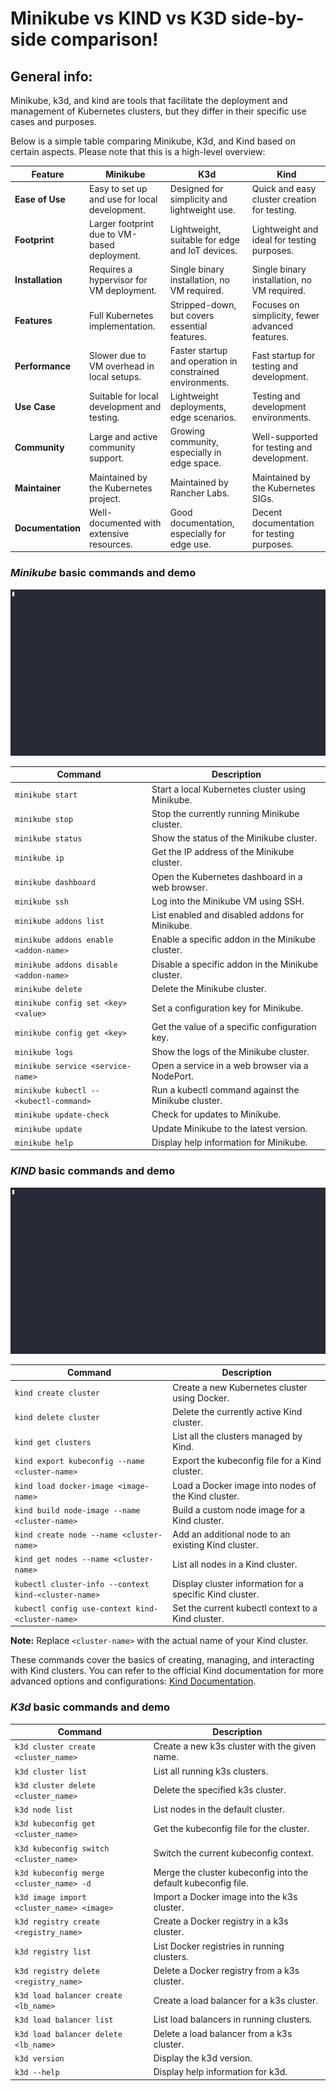 # Minikube vs KIND vs K3D side-by-side comparison!

## General info:
Minikube, k3d, and kind are tools that facilitate the deployment and management of Kubernetes clusters, but they differ in their specific use cases and purposes.

Below is a simple  table comparing Minikube, K3d, and Kind based on certain aspects. Please note that this is a high-level overview:

| Feature          | Minikube                                      | K3d                                           | Kind                                          |
|------------------|-----------------------------------------------|------------------------------------------------|-----------------------------------------------|
| **Ease of Use**  | Easy to set up and use for local development. | Designed for simplicity and lightweight use.   | Quick and easy cluster creation for testing.  |
| **Footprint**    | Larger footprint due to VM-based deployment.  | Lightweight, suitable for edge and IoT devices.| Lightweight and ideal for testing purposes.   |
| **Installation** | Requires a hypervisor for VM deployment.      | Single binary installation, no VM required.    | Single binary installation, no VM required.  |
| **Features**     | Full Kubernetes implementation.               | Stripped-down, but covers essential features. | Focuses on simplicity, fewer advanced features.|
| **Performance**  | Slower due to VM overhead in local setups.    | Faster startup and operation in constrained environments. | Fast startup for testing and development.     |
| **Use Case**     | Suitable for local development and testing.  | Lightweight deployments, edge scenarios.      | Testing and development environments.        |
| **Community**    | Large and active community support.           | Growing community, especially in edge space.  | Well-supported for testing and development.  |
| **Maintainer**   | Maintained by the Kubernetes project.         | Maintained by Rancher Labs.                    | Maintained by the Kubernetes SIGs.           |
| **Documentation**| Well-documented with extensive resources.     | Good documentation, especially for edge use.  | Decent documentation for testing purposes.   |





### ***Minikube*** basic commands and demo


![](../.data/minikube_showcase.gif)


| Command                                   | Description                                          |
|-------------------------------------------|------------------------------------------------------|
| `minikube start`                          | Start a local Kubernetes cluster using Minikube.     |
| `minikube stop`                           | Stop the currently running Minikube cluster.         |
| `minikube status`                         | Show the status of the Minikube cluster.              |
| `minikube ip`                             | Get the IP address of the Minikube cluster.          |
| `minikube dashboard`                      | Open the Kubernetes dashboard in a web browser.      |
| `minikube ssh`                            | Log into the Minikube VM using SSH.                  |
| `minikube addons list`                    | List enabled and disabled addons for Minikube.       |
| `minikube addons enable <addon-name>`    | Enable a specific addon in the Minikube cluster.     |
| `minikube addons disable <addon-name>`   | Disable a specific addon in the Minikube cluster.    |
| `minikube delete`                         | Delete the Minikube cluster.                         |
| `minikube config set <key> <value>`      | Set a configuration key for Minikube.                |
| `minikube config get <key>`               | Get the value of a specific configuration key.       |
| `minikube logs`                           | Show the logs of the Minikube cluster.               |
| `minikube service <service-name>`         | Open a service in a web browser via a NodePort.      |
| `minikube kubectl -- <kubectl-command>`   | Run a kubectl command against the Minikube cluster.  |
| `minikube update-check`                   | Check for updates to Minikube.                       |
| `minikube update`                         | Update Minikube to the latest version.               |
| `minikube help`                           | Display help information for Minikube.              |





### ***KIND*** basic commands and demo

![](../.data/kind_showcase.gif)

| Command                                           | Description                                           |
|---------------------------------------------------|-------------------------------------------------------|
| `kind create cluster`                              | Create a new Kubernetes cluster using Docker.          |
| `kind delete cluster`                              | Delete the currently active Kind cluster.              |
| `kind get clusters`                                | List all the clusters managed by Kind.                 |
| `kind export kubeconfig --name <cluster-name>`     | Export the kubeconfig file for a Kind cluster.         |
| `kind load docker-image <image-name>`              | Load a Docker image into nodes of the Kind cluster.    |
| `kind build node-image --name <cluster-name>`       | Build a custom node image for a Kind cluster.          |
| `kind create node --name <cluster-name>`           | Add an additional node to an existing Kind cluster.    |
| `kind get nodes --name <cluster-name>`             | List all nodes in a Kind cluster.                      |
| `kubectl cluster-info --context kind-<cluster-name>`| Display cluster information for a specific Kind cluster.|
| `kubectl config use-context kind-<cluster-name>`    | Set the current kubectl context to a Kind cluster.     |

**Note:** Replace `<cluster-name>` with the actual name of your Kind cluster.

These commands cover the basics of creating, managing, and interacting with Kind clusters. You can refer to the official Kind documentation for more advanced options and configurations: [Kind Documentation](https://kind.sigs.k8s.io/docs/user/quick-start/).





### ***K3d*** basic commands and demo



| Command                                         | Description                                   |
|-------------------------------------------------|-----------------------------------------------|
| `k3d cluster create <cluster_name>`              | Create a new k3s cluster with the given name. |
| `k3d cluster list`                               | List all running k3s clusters.                |
| `k3d cluster delete <cluster_name>`              | Delete the specified k3s cluster.            |
| `k3d node list`                                  | List nodes in the default cluster.            |
| `k3d kubeconfig get <cluster_name>`              | Get the kubeconfig file for the cluster.      |
| `k3d kubeconfig switch <cluster_name>`           | Switch the current kubeconfig context.        |
| `k3d kubeconfig merge <cluster_name> -d`         | Merge the cluster kubeconfig into the default kubeconfig file. |
| `k3d image import <cluster_name> <image>`        | Import a Docker image into the k3s cluster.   |
| `k3d registry create <registry_name>`            | Create a Docker registry in a k3s cluster.    |
| `k3d registry list`                              | List Docker registries in running clusters.   |
| `k3d registry delete <registry_name>`            | Delete a Docker registry from a k3s cluster.  |
| `k3d load balancer create <lb_name>`             | Create a load balancer for a k3s cluster.     |
| `k3d load balancer list`                         | List load balancers in running clusters.      |
| `k3d load balancer delete <lb_name>`             | Delete a load balancer from a k3s cluster.    |
| `k3d version`                                   | Display the k3d version.                      |
| `k3d --help`                                    | Display help information for k3d.             |


